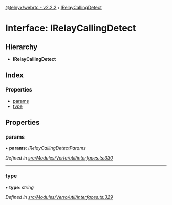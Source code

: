 [@telnyx/webrtc - v2.2.2](../README.md) › [IRelayCallingDetect](irelaycallingdetect.md)

# Interface: IRelayCallingDetect

## Hierarchy

* **IRelayCallingDetect**

## Index

### Properties

* [params](irelaycallingdetect.md#params)
* [type](irelaycallingdetect.md#type)

## Properties

###  params

• **params**: *IRelayCallingDetectParams*

*Defined in [src/Modules/Verto/util/interfaces.ts:330](https://github.com/team-telnyx/webrtc/blob/main/packages/js/src/Modules/Verto/util/interfaces.ts#L330)*

___

###  type

• **type**: *string*

*Defined in [src/Modules/Verto/util/interfaces.ts:329](https://github.com/team-telnyx/webrtc/blob/main/packages/js/src/Modules/Verto/util/interfaces.ts#L329)*
